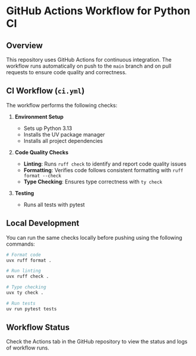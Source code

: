 # GitHub Actions Workflow for Python CI

## Overview

This repository uses GitHub Actions for continuous integration. The workflow runs automatically on push to the `main` branch and on pull requests to ensure code quality and correctness.

## CI Workflow (`ci.yml`)

The workflow performs the following checks:

1. **Environment Setup**
   - Sets up Python 3.13
   - Installs the UV package manager
   - Installs all project dependencies

2. **Code Quality Checks**
   - **Linting**: Runs `ruff check` to identify and report code quality issues
   - **Formatting**: Verifies code follows consistent formatting with `ruff format --check`
   - **Type Checking**: Ensures type correctness with `ty check`

3. **Testing**
   - Runs all tests with pytest

## Local Development

You can run the same checks locally before pushing using the following commands:

```bash
# Format code
uvx ruff format .

# Run linting
uvx ruff check .

# Type checking
uvx ty check .

# Run tests
uv run pytest tests
```

## Workflow Status

Check the Actions tab in the GitHub repository to view the status and logs of workflow runs.